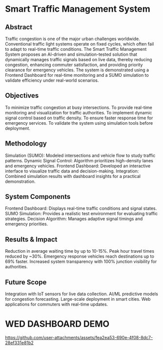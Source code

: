 # Smart Traffic Management System
## Abstract
Traffic congestion is one of the major urban challenges worldwide. Conventional traffic light systems operate on fixed cycles, which often fail to adapt to real-time traffic conditions. The Smart Traffic Management System proposes an AI-driven and simulation-tested solution that dynamically manages traffic signals based on live data, thereby reducing congestion, enhancing commuter satisfaction, and providing priority clearance for emergency vehicles.
The system is demonstrated using a Frontend Dashboard for real-time monitoring and a SUMO simulation to validate efficiency under real-world scenarios.

## Objectives
To minimize traffic congestion at busy intersections.
To provide real-time monitoring and visualization for traffic authorities.
To implement dynamic signal control based on traffic density.
To ensure faster response time for emergency services.
To validate the system using simulation tools before deployment.

## Methodology
Simulation (SUMO): Modeled intersections and vehicle flow to study traffic patterns.
Dynamic Signal Control: Algorithm prioritizes high-density lanes and emergency vehicles.
Frontend Dashboard: Developed an interactive interface to visualize traffic data and decision-making.
Integration: Combined simulation results with dashboard insights for a practical demonstration.

## System Components
Frontend Dashboard: Displays real-time traffic conditions and signal states.
SUMO Simulation: Provides a realistic test environment for evaluating traffic strategies.
Decision Algorithm: Manages adaptive signal timings and emergency priorities.

## Results & Impact
Reduction in average waiting time by up to 10-15%.
Peak hour travel times reduced by ~30%.
Emergency response vehicles reach destinations up to 69% faster.
Increased system transparency with 100% junction visibility for authorities.

## Future Scope
Integration with IoT sensors for live data collection.
AI/ML predictive models for congestion forecasting.
Large-scale deployment in smart cities.
Web applications for commuters with real-time updates.

# WED DASHBOARD DEMO

https://github.com/user-attachments/assets/fea2ea53-690e-4f08-8dc7-28ef331e81b2


